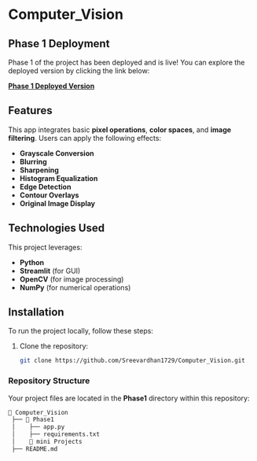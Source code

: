 # Computer_Vision

## Phase 1 Deployment

Phase 1 of the project has been deployed and is live! You can explore the deployed version by clicking the link below:

[**Phase 1 Deployed Version**](https://sreevardhan1729-interactive-image-filter-app.hf.space)

## Features
This app integrates basic **pixel operations**, **color spaces**, and **image filtering**. Users can apply the following effects:
- **Grayscale Conversion**
- **Blurring**
- **Sharpening**
- **Histogram Equalization**
- **Edge Detection**
- **Contour Overlays**
- **Original Image Display**

## Technologies Used
This project leverages:
- **Python**
- **Streamlit** (for GUI)
- **OpenCV** (for image processing)
- **NumPy** (for numerical operations)

## Installation
To run the project locally, follow these steps:
1. Clone the repository:
   ```sh
   git clone https://github.com/Sreevardhan1729/Computer_Vision.git

### Repository Structure
Your project files are located in the **Phase1** directory within this repository:
```sh
📂 Computer_Vision
 ├── 📂 Phase1
 │    ├── app.py
 │    ├── requirements.txt
 │    📂 mini Projects
 ├── README.md
